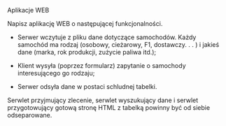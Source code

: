 Aplikacje WEB


Napisz aplikację WEB o następującej funkcjonalności.

*    Serwer wczytuje z pliku dane dotyczące samochodów. Każdy samochód ma rodzaj (osobowy, cieżarowy, F1, dostawczy. . . ) i jakieś dane (marka, rok produkcji, zużycie paliwa itd.);

*    Klient wysyła (poprzez formularz) zapytanie o samochody interesującego go rodzaju;

*    Serwer odsyła dane w postaci schludnej tabelki.

Serwlet przyjmujący zlecenie, serwlet wyszukujący dane i serwlet przygotowujący gotową stronę HTML z tabelką powinny być od siebie odseparowane.
